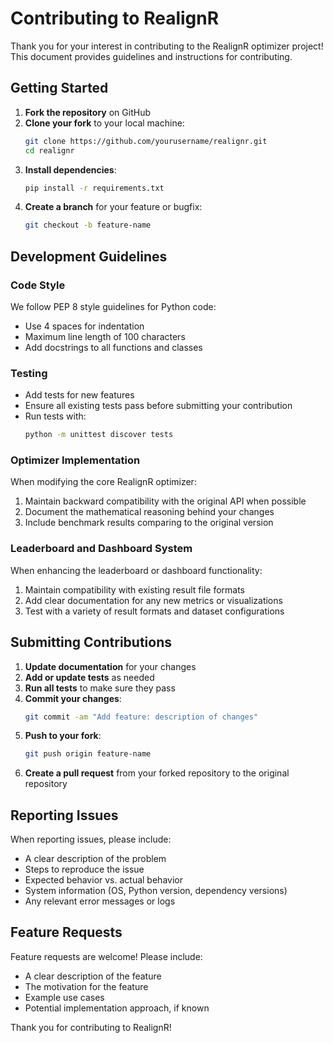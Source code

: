 # Contributing to RealignR

Thank you for your interest in contributing to the RealignR optimizer project! This document provides guidelines and instructions for contributing.

## Getting Started

1. **Fork the repository** on GitHub
2. **Clone your fork** to your local machine:
   ```bash
   git clone https://github.com/yourusername/realignr.git
   cd realignr
   ```
3. **Install dependencies**:
   ```bash
   pip install -r requirements.txt
   ```
4. **Create a branch** for your feature or bugfix:
   ```bash
   git checkout -b feature-name
   ```

## Development Guidelines

### Code Style

We follow PEP 8 style guidelines for Python code:
- Use 4 spaces for indentation
- Maximum line length of 100 characters
- Add docstrings to all functions and classes

### Testing

- Add tests for new features
- Ensure all existing tests pass before submitting your contribution
- Run tests with:
  ```bash
  python -m unittest discover tests
  ```

### Optimizer Implementation

When modifying the core RealignR optimizer:
1. Maintain backward compatibility with the original API when possible
2. Document the mathematical reasoning behind your changes
3. Include benchmark results comparing to the original version

### Leaderboard and Dashboard System

When enhancing the leaderboard or dashboard functionality:
1. Maintain compatibility with existing result file formats
2. Add clear documentation for any new metrics or visualizations
3. Test with a variety of result formats and dataset configurations

## Submitting Contributions

1. **Update documentation** for your changes
2. **Add or update tests** as needed
3. **Run all tests** to make sure they pass
4. **Commit your changes**:
   ```bash
   git commit -am "Add feature: description of changes"
   ```
5. **Push to your fork**:
   ```bash
   git push origin feature-name
   ```
6. **Create a pull request** from your forked repository to the original repository

## Reporting Issues

When reporting issues, please include:
- A clear description of the problem
- Steps to reproduce the issue
- Expected behavior vs. actual behavior
- System information (OS, Python version, dependency versions)
- Any relevant error messages or logs

## Feature Requests

Feature requests are welcome! Please include:
- A clear description of the feature
- The motivation for the feature
- Example use cases
- Potential implementation approach, if known

Thank you for contributing to RealignR!
